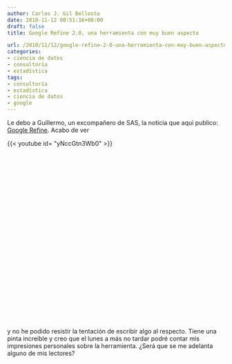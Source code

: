```yaml
---
author: Carlos J. Gil Bellosta
date: 2010-11-12 00:51:16+00:00
draft: false
title: Google Refine 2.0, una herramienta con muy buen aspecto

url: /2010/11/12/google-refine-2-0-una-herramienta-con-muy-buen-aspecto/
categories:
- ciencia de datos
- consultoría
- estadística
tags:
- consultoría
- estadística
- ciencia de datos
- google
---
```


Le debo a Guillermo, un excompañero de SAS, la noticia que aquí publico: [Google Refine](http://google-opensource.blogspot.com/2010/11/announcing-google-refine-20-power-tool.html). Acabo de ver

{{< youtube id= "yNccGtn3Wb0" >}}

<object width="640" height="390"><embed src="http://www.youtube.com/v/yNccGtn3Wb0&hl=en_US&feature=player_embedded&version=3" allowscriptaccess="always" height="390" width="640" allowfullscreen="true" type="application/x-shockwave-flash"></embed></object>

y no he podido resistir la tentación de escribir algo al respecto. Tiene una pinta increíble y creo que el lunes a más no tardar podré contar mis impresiones personales sobre la herramienta. ¿Será que se me adelanta alguno de mis lectores?
